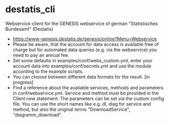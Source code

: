 # destatis_cli
Webservice client for the GENESIS webservice of german "Statistisches Bundesamt" (Destatis)
* https://www-genesis.destatis.de/genesis/online?Menu=Webservice
* Please be aware, that the account for data access is available free of charge but for automated data queries (e.g. via the webservice) you need to pay an annual fee.
* Set some defaults in examples/conf/webs_custom.yml, enter your account data into examples/conf/secrets.yml and use the module according to the example scripts.
* You can choose between different data formats for the result. [in progress]
* Find a reference about the available services, methods and parameters in conf/webservice.yml. Service and method must be provided in the Client.new statement. The parameters can be set via the custom config file. You can use the short names like e.g. dl, diag for service and method, but also the original terms "DownloadService", "diagramm_download".
